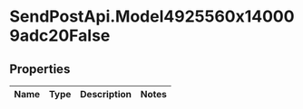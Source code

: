 # SendPostApi.Model4925560x140009adc20False

## Properties
Name | Type | Description | Notes
------------ | ------------- | ------------- | -------------


